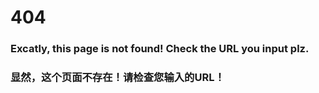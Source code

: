 # 404 #
### Excatly, this page is not found! Check the URL you input plz. ###
### 显然，这个页面不存在！请检查您输入的URL！ ###
